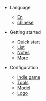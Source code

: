 <!--通过缩进来创建菜单的子列表-->

- Language

  - [En](/)
  - [chinese](/zh-cn/)

- Getting started

  - [Quick start](quickstart.md)
  - <a href="nav/list.html">List</a>
  - <a href="nav/note.html">Notes</a>
  - <a href="nav/more.html">More</a>

- Configuration

  - [Indie game](Web/独立游戏制作.md)
  - [Tools](Web/webList.md)
  - [Model](Web/model.md)
  - <a href="nav/amslogo.html">Logo</a>
